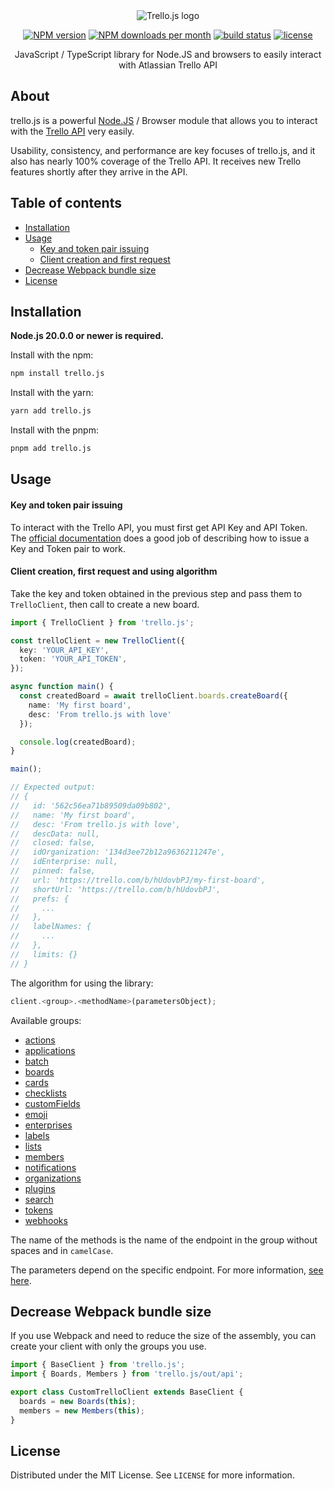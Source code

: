 <div align="center">
  <img alt="Trello.js logo" src="https://bad37fb3-cb50-4e0b-9035-a3e09e8afb3b.selstorage.ru/trello.js%2Flogo.svg"/>

<a href="https://www.npmjs.com/package/trello.js"><img alt="NPM version" src="https://img.shields.io/npm/v/trello.js.svg?maxAge=3600&style=flat-square" /></a>
<a href="https://www.npmjs.com/package/trello.js"><img alt="NPM downloads per month" src="https://img.shields.io/npm/dm/trello.js.svg?maxAge=3600&style=flat-square" /></a>
<a href="https://github.com/MrRefactoring/trello.js"><img alt="build status" src="https://img.shields.io/github/actions/workflow/status/mrrefactoring/trello.js/ci.yml?style=flat-square"></a>
<a href="https://github.com/mrrefactoring/trello.js/blob/develop/LICENSE"><img alt="license" src="https://img.shields.io/github/license/mrrefactoring/trello.js?color=green&style=flat-square"/></a>

<span>JavaScript / TypeScript library for Node.JS and browsers to easily interact with Atlassian Trello API</span>
</div>

## About

trello.js is a powerful [Node.JS](https://nodejs.org/) / Browser module that allows you to interact with the [Trello API](https://developer.atlassian.com/cloud/trello/rest/api-group-actions/) very easily.

Usability, consistency, and performance are key focuses of trello.js, and it also has nearly 100% coverage of the Trello API. It receives new Trello features shortly after they arrive in the API.

## Table of contents

- [Installation](#installation)
- [Usage](#usage)
  - [Key and token pair issuing](#key-and-token-pair-issuing)
  - [Client creation and first request](#client-creation-first-request-and-using-algorithm)
- [Decrease Webpack bundle size](#decrease-webpack-bundle-size)
- [License](#license)

## Installation

**Node.js 20.0.0 or newer is required.**

Install with the npm:

```bash
npm install trello.js
```

Install with the yarn:

```bash
yarn add trello.js
```

Install with the pnpm:

```bash
pnpm add trello.js
```

## Usage

#### Key and token pair issuing

To interact with the Trello API, you must first get API Key and API Token.
The [official documentation](https://developer.atlassian.com/cloud/trello/guides/rest-api/api-introduction/#authentication-and-authorization) does a good job of describing how to issue a Key and Token pair to work.

#### Client creation, first request and using algorithm

Take the key and token obtained in the previous step and pass them to `TrelloClient`, then call to create a new board.

```typescript
import { TrelloClient } from 'trello.js';

const trelloClient = new TrelloClient({
  key: 'YOUR_API_KEY',
  token: 'YOUR_API_TOKEN',
});

async function main() {
  const createdBoard = await trelloClient.boards.createBoard({
    name: 'My first board',
    desc: 'From trello.js with love'
  });

  console.log(createdBoard);
}

main();

// Expected output:
// {
//   id: '562c56ea71b89509da09b802',
//   name: 'My first board',
//   desc: 'From trello.js with love',
//   descData: null,
//   closed: false,
//   idOrganization: '134d3ee72b12a9636211247e',
//   idEnterprise: null,
//   pinned: false,
//   url: 'https://trello.com/b/hUdovbPJ/my-first-board',
//   shortUrl: 'https://trello.com/b/hUdovbPJ',
//   prefs: {
//     ...
//   },
//   labelNames: {
//     ...
//   },
//   limits: {}
// }
```

The algorithm for using the library:

```typescript
client.<group>.<methodName>(parametersObject);
```

Available groups:

- [actions](https://developer.atlassian.com/cloud/trello/rest/api-group-actions/#api-group-actions)
- [applications](https://developer.atlassian.com/cloud/trello/rest/api-group-applications/#api-group-applications)
- [batch](https://developer.atlassian.com/cloud/trello/rest/api-group-batch/#api-group-batch)
- [boards](https://developer.atlassian.com/cloud/trello/rest/api-group-boards/#api-group-boards)
- [cards](https://developer.atlassian.com/cloud/trello/rest/api-group-cards/#api-group-cards)
- [checklists](https://developer.atlassian.com/cloud/trello/rest/api-group-checklists/#api-group-checklists)
- [customFields](https://developer.atlassian.com/cloud/trello/rest/api-group-customfields/#api-group-customfields)
- [emoji](https://developer.atlassian.com/cloud/trello/rest/api-group-emoji/#api-group-emoji)
- [enterprises](https://developer.atlassian.com/cloud/trello/rest/api-group-enterprises/#api-group-enterprises)
- [labels](https://developer.atlassian.com/cloud/trello/rest/api-group-labels/#api-group-labels)
- [lists](https://developer.atlassian.com/cloud/trello/rest/api-group-lists/#api-group-lists)
- [members](https://developer.atlassian.com/cloud/trello/rest/api-group-members/#api-group-members)
- [notifications](https://developer.atlassian.com/cloud/trello/rest/api-group-notifications/#api-group-notifications)
- [organizations](https://developer.atlassian.com/cloud/trello/rest/api-group-organizations/#api-group-organizations)
- [plugins](https://developer.atlassian.com/cloud/trello/rest/api-group-plugins/#api-group-plugins)
- [search](https://developer.atlassian.com/cloud/trello/rest/api-group-search/#api-group-search)
- [tokens](https://developer.atlassian.com/cloud/trello/rest/api-group-tokens/#api-group-tokens)
- [webhooks](https://developer.atlassian.com/cloud/trello/rest/api-group-webhooks/#api-group-webhooks)

The name of the methods is the name of the endpoint in the group without spaces and in `camelCase`.

The parameters depend on the specific endpoint. For more information, [see here](https://mrrefactoring.github.io/trello.js/).

## Decrease Webpack bundle size

If you use Webpack and need to reduce the size of the assembly, you can create your client with only the groups you use.

```typescript
import { BaseClient } from 'trello.js';
import { Boards, Members } from 'trello.js/out/api';

export class CustomTrelloClient extends BaseClient {
  boards = new Boards(this);
  members = new Members(this);
}
```

## License

Distributed under the MIT License. See `LICENSE` for more information.
